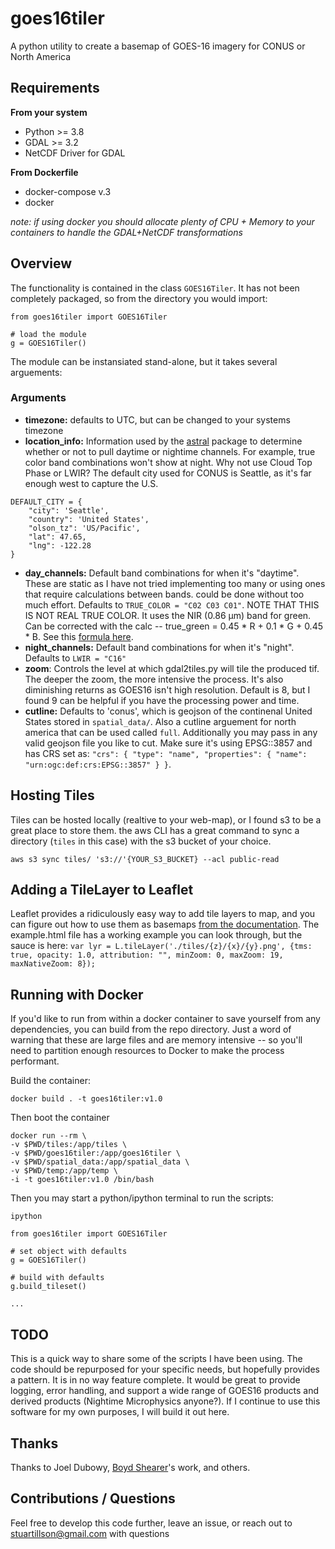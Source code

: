 # goes16tiler
A python utility to create a basemap of GOES-16 imagery for CONUS or North America

## Requirements
**From your system**
- Python >= 3.8
- GDAL >= 3.2
- NetCDF Driver for GDAL

**From Dockerfile**
- docker-compose v.3
- docker

*note: if using docker you should allocate plenty of CPU + Memory to your containers to handle the GDAL+NetCDF transformations*


## Overview
The functionality is contained in the class `GOES16Tiler`. It has not been completely packaged, so from the directory you would import:

```
from goes16tiler import GOES16Tiler

# load the module
g = GOES16Tiler()
```

The module can be instansiated stand-alone, but it takes several arguements:
### Arguments
- **timezone:** defaults to UTC, but can be changed to your systems timezone
- **location_info:** Information used by the [astral](https://astral.readthedocs.io/en/latest/index.html) package to determine
whether or not to pull daytime or nightime channels. For example, true color band combinations won't show at night. Why not use Cloud Top Phase or LWIR?
The default city used for CONUS is Seattle, as it's far enough west to capture the U.S.
```
DEFAULT_CITY = {
    "city": 'Seattle',
    "country": 'United States',
    "olson_tz": 'US/Pacific',
    "lat": 47.65,
    "lng": -122.28
}
```
- **day_channels:** Default band combinations for when it's "daytime". These are static as I have not tried implementing too many or using ones that require calculations between bands.
could be done without too much effort. Defaults to `TRUE_COLOR = "C02 C03 C01"`. NOTE THAT THIS IS NOT REAL TRUE COLOR. It uses the NIR (0.86 µm) band for green. Can be corrected with the calc -- true_green = 0.45 * R + 0.1 * G + 0.45 * B. See this [formula here](https://unidata.github.io/python-gallery/examples/mapping_GOES16_TrueColor.html).
- **night_channels:** Default band combinations for when it's "night". Defaults to `LWIR = "C16"`
- **zoom**: Controls the level at which gdal2tiles.py will tile the produced tif. The deeper the zoom, the more intensive the process. It's also diminishing returns as
GOES16 isn't high resolution. Default is 8, but I found 9 can be helpful if you have the processing power and time.
- **cutline:** Defaults to 'conus', which is geojson of the continenal United States stored in `spatial_data/`. Also a cutline arguement for north america that can be used called `full`.
Additionally you may pass in any valid geojson file you like to cut. Make sure it's using EPSG::3857 and has CRS set as: `"crs": { "type": "name", "properties": { "name": "urn:ogc:def:crs:EPSG::3857" } }`.

## Hosting Tiles
Tiles can be hosted locally (realtive to your web-map), or I found s3 to be a great place to store them. the aws CLI has a great command to sync a directory (`tiles` in this case) with the s3 bucket of your choice.

```
aws s3 sync tiles/ 's3://'{YOUR_S3_BUCKET} --acl public-read
```

## Adding a TileLayer to Leaflet
Leaflet provides a ridiculously easy way to add tile layers to map, and you can figure out how to use them as basemaps [from the documentation](https://leafletjs.com/reference-1.7.1.html#tilelayer). The example.html file has a working example you can look through, but the sauce is here:
`var lyr = L.tileLayer('./tiles/{z}/{x}/{y}.png', {tms: true, opacity: 1.0, attribution: "", minZoom: 0, maxZoom: 19, maxNativeZoom: 8});`

## Running with Docker
If you'd like to run from within a docker container to save yourself from any dependencies, you can build from the repo directory.
Just a word of warning that these are large files and are memory intensive -- so you'll need to partition enough resources to Docker to make
the process performant.

Build the container:

```
docker build . -t goes16tiler:v1.0
```

Then boot the container
```
docker run --rm \
-v $PWD/tiles:/app/tiles \
-v $PWD/goes16tiler:/app/goes16tiler \
-v $PWD/spatial_data:/app/spatial_data \
-v $PWD/temp:/app/temp \
-i -t goes16tiler:v1.0 /bin/bash
```

Then you may start a python/ipython terminal to run the scripts:
```
ipython

from goes16tiler import GOES16Tiler

# set object with defaults
g = GOES16Tiler()

# build with defaults
g.build_tileset()

...
```

## TODO
This is a quick way to share some of the scripts I have been using. The code should be repurposed for your specific needs, but hopefully provides a pattern. It is in no way feature complete. It would be great to provide logging, error handling, and support a wide range of GOES16 products and derived products (Nightime Microphysics anyone?). If I continue to use this software for my own purposes, I will build it out here.

## Thanks
Thanks to Joel Dubowy, [Boyd Shearer](https://github.com/boydx)'s work, and others.

## Contributions / Questions
Feel free to develop this code further, leave an issue, or reach out to stuartillson@gmail.com with questions


